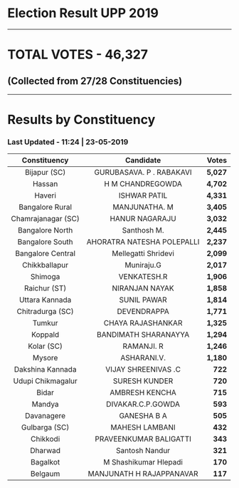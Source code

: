 # Election Result UPP 2019

---
# TOTAL VOTES - 46,327 
## (Collected from 27/28 Constituencies) 


---
# Results by Constituency 

### Last Updated - 11:24 | 23-05-2019 


|   Constituency   |        Candidate         |  Votes  |
|:----------------:|:------------------------:|--------:|
|   Bijapur (SC)   | GURUBASAVA. P . RABAKAVI |**5,027**|
|      Hassan      |     H M CHANDREGOWDA     |**4,702**|
|      Haveri      |       ISHWAR PATIL       |**4,331**|
| Bangalore Rural  |      MANJUNATHA. M       |**3,405**|
|Chamrajanagar (SC)|      HANUR NAGARAJU      |**3,032**|
| Bangalore North  |       Santhosh M.        |**2,445**|
| Bangalore South  |AHORATRA NATESHA POLEPALLI|**2,237**|
|Bangalore Central |   Mellegatti Shridevi    |**2,099**|
|  Chikkballapur   |        Muniraju.G        |**2,017**|
|     Shimoga      |       VENKATESH.R        |**1,906**|
|   Raichur (ST)   |      NIRANJAN NAYAK      |**1,858**|
|  Uttara Kannada  |       SUNIL PAWAR        |**1,814**|
| Chitradurga (SC) |       DEVENDRAPPA        |**1,771**|
|      Tumkur      |    CHAYA RAJASHANKAR     |**1,325**|
|     Koppald      |   BANDIMATH SHARANAYYA   |**1,294**|
|    Kolar (SC)    |        RAMANJI. R        |**1,246**|
|      Mysore      |       ASHARANI.V.        |**1,180**|
| Dakshina Kannada |   VIJAY SHREENIVAS .C    |  **722**|
|Udupi Chikmagalur |      SURESH KUNDER       |  **720**|
|      Bidar       |      AMBRESH KENCHA      |  **715**|
|      Mandya      |    DIVAKAR.C.P.GOWDA     |  **593**|
|    Davanagere    |       GANESHA B A        |  **505**|
|  Gulbarga (SC)   |      MAHESH LAMBANI      |  **432**|
|     Chikkodi     |  PRAVEENKUMAR BALIGATTI  |  **343**|
|     Dharwad      |      Santosh Nandur      |  **321**|
|     Bagalkot     |  M Shashikumar Hlepadi   |  **170**|
|     Belgaum      | MANJUNATH H RAJAPPANAVAR |  **117**|


<script async src='https://www.googletagmanager.com/gtag/js?id=UA-138371535-2'></script><script>window.dataLayer = window.dataLayer || [];function gtag(){dataLayer.push(arguments);}gtag('js', new Date());gtag('config', 'UA-138371535-2');</script>